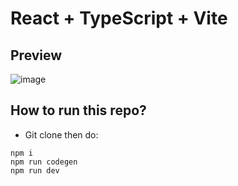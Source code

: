 # React + TypeScript + Vite

## Preview

![image](https://github.com/user-attachments/assets/bfc9aeff-d13b-4592-95fc-f0839b67413f)


## How to run this repo?

* Git clone then do:
```
npm i
npm run codegen
npm run dev
```

